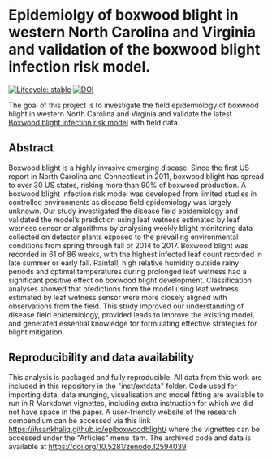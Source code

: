 
# Epidemiolgy of boxwood blight in western North Carolina and Virginia and validation of the boxwood blight infection risk model.

<!-- badges: start -->
[![Lifecycle: stable](https://img.shields.io/badge/lifecycle-stable-brightgreen.svg)](https://www.tidyverse.org/lifecycle/#stable) 
[![DOI](https://zenodo.org/badge/811975851.svg)](https://zenodo.org/doi/10.5281/zenodo.12594038)
<!-- badges: end -->

The goal of this project is to investigate the field epidemiology of boxwood blight in western North Carolina and Virginia and validate the latest [Boxwood blight infection risk model](https://uspest.org/wea/Boxwood_blight_model_instructions.pdf) with field data.

## Abstract

Boxwood blight is a highly invasive emerging disease. Since the first US report in North Carolina and Connecticut in 2011, boxwood blight has spread to over 30 US states, risking more than 90% of boxwood production. A boxwood blight infection risk model was developed from limited studies in controlled environments as disease field epidemiology was largely unknown. Our study investigated the disease field epidemiology and validated the model’s prediction using leaf wetness estimated by leaf wetness sensor or algorithms by analysing weekly blight monitoring data collected on detector plants exposed to the prevailing environmental conditions from spring through fall of 2014 to 2017. Boxwood blight was recorded in 61 of 86 weeks, with the highest infected leaf count recorded in late summer or early fall. Rainfall, high relative humidity outside rainy periods and optimal temperatures during prolonged leaf wetness had a significant positive effect on boxwood blight development. Classification analyses showed that predictions from the model using leaf wetness estimated by leaf wetness sensor were more closely aligned with observations from the field. This study improved our understanding of disease field epidemiology, provided leads to improve the existing model, and generated essential knowledge for formulating effective strategies for blight mitigation. 

## Reproducibility and data availability

This analysis is packaged and fully reproducible. All data from this work are included in this repository in the "inst/extdata" folder. Code used for importing data, data munging, visualisation and model fitting are available to run in R Markdown vignettes, including extra instruction for which we did not have space in the paper. A user-friendly website of the research compendium can be accessed via this link <https://ihsankhaliq.github.io/epiboxwoodblight/> where the vignettes can be accessed under the "Articles" menu item. The archived code and data is available at https://doi.org/10.5281/zenodo.12594039
